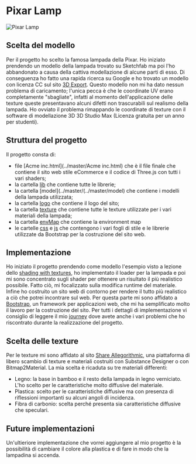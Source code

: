 # Pixar Lamp

![Pixar Lamp](../master/images/Pixar-Lamp.jpg)

## Scelta del modello

Per il progetto ho scelto la famosa lampada della Pixar. Ho iniziato prendendo un modello della lampada trovato su Sketchfab ma poi l'ho abbandonato a causa della cattiva modellazione di alcune parti di esso. Di conseguenza ho fatto una rapida ricerca su Google e ho trovato un modello con licenza CC sul sito [3D Export](https://it.3dexport.com/free-3dmodel-pixar-lamp-41625.htm). Questo modello non mi ha dato nessun problema di caricamento; l'unica pecca è che le coordinate UV erano completamente "sbagliate", infatti al momento dell'applicazione delle texture queste presentavano alcuni difetti non trascurabili sul realismo della lampada. Ho ovviato il problema rimappando le coordinate di texture con il software di modellazione 3D 3D Studio Max (Licenza gratuita per un anno per studenti).

## Struttura del progetto
Il progetto consta di:
- file [Acme inc.html](../master/Acme inc.html) che è il file finale che contiene il sito web stile eCommerce e il codice di Three.js con tutti i vari shaders;
- la cartella [lib](../master/lib) che contiene tutte le librerie;
- la cartella [model](../master/(../master/model) che contiene i modelli della lampada utilizzata;
- la cartella [logo](../master/logo) che contiene il logo del sito;
- la cartella [texture](../master/texture) che contiene tutte le texture utilizzate per i vari materiali della lampada;
- la cartella [envMap](../master/envMap) che contiene la environment map
- le cartelle [css](../master/css) e [js](../master/js) che contengono i vari fogli di stile e le librerie utilizzate da Bootstrap per la costruzione del sito web.

## Implementazione

Ho iniziato il progetto prendendo come modello l'esempio visto a lezione dello [shading with textures](https://github.com/Interactive3DGraphicsCourse-UNIUD-2018/example-code/blob/master/l16-shadingWithTextures.html), ho implementato il loader per la lampada e poi mi sono concentrato sugli shader per ottenere un risultato il più realistico possibile. Fatto ciò, mi focalizzato sulla modifica runtime del materiale. Infine ho costruito un sito web di contorno per rendere il tutto più realistico a ciò che potrei incontrare sul web. Per questa parte mi sono affidato a [Bootstrap](https://getbootstrap.com/), un framework per applicazioni web, che mi ha semplificato molto il lavoro per la costruzione del sito.
Per tutti i dettagli di implementazione vi consiglio di leggere il mio [journey](../master/journey.md) dove avete anche i vari problemi che ho riscontrato durante la realizzazione del progetto.

## Scelta delle texture 

Per le texture mi sono affidato al sito [Share Allegorithmic](https://share.allegorithmic.com/), una piattaforma di libero scambio di texture e materiali costruiti con Substance Designer o con Bitmap2Material. La mia scelta è ricaduta su tre materiali differenti:
- Legno: la base in bamboo e il resto della lampada in legno verniciato. L'ho scelto per le caratteristiche molto diffusive del materiale.
- Plastica: scelto per le caratteristiche diffusive ma con presenza di riflessioni importanti su alcuni angoli di incidenza.
- Fibra di carbonio: scelta perché presenta sia caratteristiche diffusive che speculari.

## Future implementazioni

Un'ultieriore implementazione che vorrei aggiungere al mio progetto è la possibilità di cambiare il colore alla plastica e di fare in modo che la lampadina si accenda.
